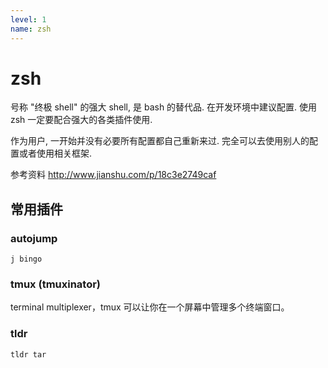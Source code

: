 ```yaml
---
level: 1
name: zsh
---
```


# zsh

号称 "终极 shell" 的强大 shell, 是 bash 的替代品. 在开发环境中建议配置. 使用 zsh 一定要配合强大的各类插件使用.

作为用户, 一开始并没有必要所有配置都自己重新来过. 完全可以去使用别人的配置或者使用相关框架.

参考资料 <http://www.jianshu.com/p/18c3e2749caf>

## 常用插件

### autojump

`j bingo`

### tmux (tmuxinator)

terminal multiplexer，tmux 可以让你在一个屏幕中管理多个终端窗口。

### tldr

`tldr tar`

